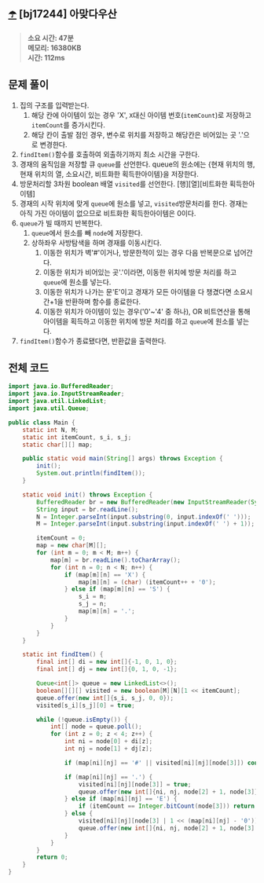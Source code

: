 ## [☂️](https://www.acmicpc.net/problem/17244) [bj17244] 아맞다우산

> **소요 시간: 47분<br>
> 메모리: 16380KB<br>
> 시간: 112ms**

## 문제 풀이
1. 집의 구조를 입력받는다.
	1. 해당 칸에 아이템이 있는 경우 'X', `X`대신 아이템 번호(`itemCount`)로 저장하고 `itemCount`를 증가시킨다.
	2. 해당 칸이 출발 점인 경우, 변수로 위치를 저장하고 해당칸은 비어있는 곳 '.'으로 변경한다.
2. `findItem()`함수를 호출하여 외출하기까지 최소 시간을 구한다.
3. 경재의 움직임을 저장할 큐 `queue`를 선언한다. queue의 원소에는 {현재 위치의 행, 현재 위치의 열, 소요시간, 비트화한 획득한아이템}을 저장한다.
4. 방문처리할 3차원 boolean 배열 `visited`를 선언한다. [행][열][비트화한 획득한아이템]
5. 경재의 시작 위치에 맞게 `queue`에 원소를 넣고, `visited`방문처리를 한다. 경재는 아직 가진 아이템이 없으므로 비트화한 획득한아이템은 0이다.
6. `queue`가 빌 때까지 반복한다.
	1. `queue`에서 원소를 빼 `node`에 저장한다.
	2. 상하좌우 사방탐색을 하며 경재를 이동시킨다.
		1. 이동한 위치가 벽'#'이거나, 방문한적이 있는 경우 다음 반복문으로 넘어간다.
		2. 이동한 위치가 비어있는 곳'.'이라면, 이동한 위치에 방문 처리를 하고 `queue`에 원소를 넣는다.
		3. 이동한 위치가 나가는 문'E'이고 경재가 모든 아이템을 다 챙겼다면 소요시간+1을 반환하며 함수를 종료한다.
		4. 이동한 위치가 아이템이 있는 경우('0'~'4' 중 하나), OR 비트연산을 통해 아이템을 획득하고 이동한 위치에 방문 처리를 하고 `queue`에 원소를 넣는다.
7. `findItem()`함수가 종료됐다면, 반환값을 출력한다.

## 전체 코드
```java
import java.io.BufferedReader;
import java.io.InputStreamReader;
import java.util.LinkedList;
import java.util.Queue;

public class Main {
    static int N, M;
    static int itemCount, s_i, s_j;
    static char[][] map;

    public static void main(String[] args) throws Exception {
        init();
        System.out.println(findItem());
    }

    static void init() throws Exception {
        BufferedReader br = new BufferedReader(new InputStreamReader(System.in));
        String input = br.readLine();
        N = Integer.parseInt(input.substring(0, input.indexOf(' ')));
        M = Integer.parseInt(input.substring(input.indexOf(' ') + 1));

        itemCount = 0;
        map = new char[M][];
        for (int m = 0; m < M; m++) {
            map[m] = br.readLine().toCharArray();
            for (int n = 0; n < N; n++) {
                if (map[m][n] == 'X') {
                    map[m][n] = (char) (itemCount++ + '0');
                } else if (map[m][n] == 'S') {
                    s_i = m;
                    s_j = n;
                    map[m][n] = '.';
                }
            }
        }
    }

    static int findItem() {
        final int[] di = new int[]{-1, 0, 1, 0};
        final int[] dj = new int[]{0, 1, 0, -1};

        Queue<int[]> queue = new LinkedList<>();
        boolean[][][] visited = new boolean[M][N][1 << itemCount];
        queue.offer(new int[]{s_i, s_j, 0, 0});
        visited[s_i][s_j][0] = true;

        while (!queue.isEmpty()) {
            int[] node = queue.poll();
            for (int z = 0; z < 4; z++) {
                int ni = node[0] + di[z];
                int nj = node[1] + dj[z];

                if (map[ni][nj] == '#' || visited[ni][nj][node[3]]) continue;

                if (map[ni][nj] == '.') {
                    visited[ni][nj][node[3]] = true;
                    queue.offer(new int[]{ni, nj, node[2] + 1, node[3]});
                } else if (map[ni][nj] == 'E') {
                    if (itemCount == Integer.bitCount(node[3])) return node[2] + 1;
                } else {
                    visited[ni][nj][node[3] | 1 << (map[ni][nj] - '0')] = true;
                    queue.offer(new int[]{ni, nj, node[2] + 1, node[3] | 1 << (map[ni][nj] - '0')});
                }
            }
        }
        return 0;
    }
}
```
